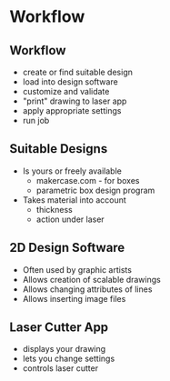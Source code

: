 # Workflow


## Workflow
* create or find suitable design
* load into design software 
* customize and validate
* "print" drawing to laser app 
* apply appropriate settings
* run job


## Suitable Designs

* Is yours or freely available
  * makercase.com - for boxes
  * parametric box design program
* Takes material into account  
  * thickness
  * action under laser


## 2D Design Software

* Often used by graphic artists
* Allows creation of scalable drawings
* Allows changing attributes of lines
* Allows inserting image files


## Laser Cutter App

* displays your drawing 
* lets you change settings
* controls laser cutter
